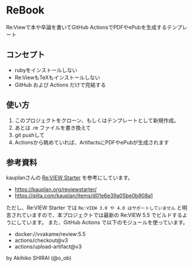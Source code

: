 # ReBook
Re:Viewで本や卒論を書いてGitHub ActionsでPDFやePubを生成するテンプレート


## コンセプト
- rubyをインストールしない
- Re:ViewもTeXもインストールしない
- GitHub および Actions だけで完結する

## 使い方

1. このプロジェクトをクローン、もしくはテンプレートとして新規作成。
2. あとは .re ファイルを書き換えて
3. git pushして
4. Actionsから眺めていれば、ArtifactsにPDFやePubが生成されます

## 参考資料

kauplanさんの [Re:VIEW Starter](https://kauplan.org/reviewstarter/) を参考にしています。

- https://kauplan.org/reviewstarter/
- https://qiita.com/kauplan/items/d01e6e39a05be0b908a1

ただし、Re:VIEW Starter では `Re:VIEW 3.0 や 4.0 はサポートしていません` と明言されていますので、本プロジェクトでは最新の Re:VIEW 5.5 でビルドするようにしています。
また、GitHub Actions で以下のモジュールを使っています。

- docker://vvakame/review:5.5
- actions/checkout@v3
- actions/upload-artifact@v3

by Akihiko SHIRAI (@o_ob)